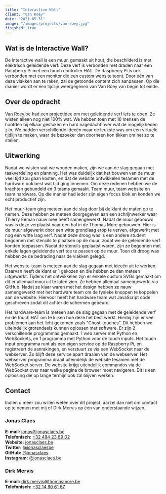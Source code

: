 ```yaml
---
title: "Interactive Wall"
client: "Van Roey"
date: "2021-05-31"
image: "/images/projects/van-roey.jpg"
finished: true
---
```


## Wat is de Interactive Wall?

De interactive wall is een muur, gemaakt uit hout, die beschilderd is met elektrisch geleidende verf. Deze verf is verbonden met draden naar een Raspberry Pi met een touch controller HAT. De Raspberry Pi is ook verbonden met een monitor die een custom website toont. Door één van deze vlakken aan te raken, zal de getoonde content zich aanpassen. Op die manier wordt er een tijdlijn weergegeven van Van Roey van begin tot einde.

## Over de opdracht

Van Roey.be had een projectidee om met geleidende verf iets te doen. Ze wisten alleen nog niet 100% wat. We hebben toen met 10 mensen de hoofden bij elkaar gestoken en hard nagedacht over wat de mogelijkheden zijn. We hadden verschillende ideeën maar de leukste was om een virtuele tijdlijn te maken, waar de bezoeker dan doorheen kon tikken om het zo te stellen.

## Uitwerking

Nadat we wisten wat we wouden maken, zijn we aan de slag gegaan met taakverdeling en planning. Het was duidelijk dat het bouwen van de muur veel tijd zou gaan kosten, en dat de website ontwikkelen tesamen met de hardware ook best wat tijd ging innemen. Om deze redenen hebben we de krachten gebundeld en 3 teams gemaakt. Team muur, team website en team hardware. Op die manier had ieder zijn eigen focus blok en konden we echt productief zijn.

Het muur-team ging meteen aan de slag door bij de klant de maten op te nemen. Deze hebben ze meteen doorgegeven aan een schrijnwerker waar Thierry Eeman nauw mee heeft samengewerkt. Nadat de muur gebouwd was is deze verplaatst naar een hal in de Thomas More gebouwen. Hier is de muur afgewerkt door een witte grondlaag erop te verven, afgewerkt met nog een witte laag verf. Nadat deze droog was is een andere student begonnen met stencils te plaatsen op de muur, zodat we de geleidende verf konden toepassen. Nadat de stencils geplaatst waren, zijn ze begonnen met enkele lagen geleidende verf toe te passen op de muur. Toen dit droog was hebben ze de bedrading naar de vlakken gelegd.

Het website-team is meteen aan de slag gegaan met ideeën uit te werken. Daarvan heeft de klant er 1 gekozen en die hebben ze dan meteen uitgewerkt. Tijdens het ontwikkelen zijn er enkele custom SVGs gemaakt om dit er allemaal mooi uit te laten zien. Ze hebben allemaal samengewerkt via GitHub. Nadat ze klaar waren met het design hebben ze nauw samengewerkt met het hardware team om de fysieke knoppen te koppelen aan de website. Hiervoor heeft het hardware team wat JavaScript code geschreven zodat dit achter de schermen gebeurd.

Het hardware-team is meteen aan de slag gegaan met de geleidende verf en de touch HAT om te kijken hoe deze het best werkt. Hierbij zijn er veel problemen aan het licht gekomen zoals "Ghost-touches". Dit hebben we uiteindelijk grotendeels kunnen oplossen met software. Er zijn 2 verschillende programmas gemaakt. 1 web server met Python en WebSockets, en 1 programma met Python voor de touch inputs. Het touch input programma runt als een eigen service op de Raspberry Pi, en registreert de aanrakingen, en verstuurt ze via een WebSocket naar de webserver. Zo blijft deze service apart draaien van de webserver. Het webserver programma draait uiteindelijk de website tesamen met de WebSocket server. De website krijgt uitendelijk commandos via de WebSocket over naar welke pagina de browser moet navigeren. Dit is een oplossing die op lange termijn ook zal blijven werken.

## Contact

Indien u meer zou willen weten over dit project, aarzel dan niet om contact op te nemen met mij of Dirk Mervis op één van onderstaande wijzen.

### Jonas Claes

**E-mail:** [jonas@jonasclaes.be](mailto:jonas@jonasclaes.be)  
**Telefonisch:** [+32 484 23 89 02](tel:+32484238902)  
**Website:** [jonasclaes.be](https://jonasclaes.be)  
**Twitter:** [@jonasclaesbe](https://twitter.com/jonasclaesbe)  
**GitHub:** [@jonasclaes](https://github.com/jonasclaes)  
**Instagram:** [@jonasclaes.be](https://instagram.com/jonasclaes.be)

### Dirk Mervis

**E-mail:** [dirk.mervis@thomasmore.be](mailto:dirk.mervis@thomasmore.be)  
**Telefonisch:** [+32 14 80 61 67](tel:+3214806167)
